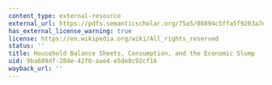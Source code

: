 ```yaml
---
content_type: external-resource
external_url: https://pdfs.semanticscholar.org/75a5/00894c5ffa5f9203a7e223e3a61f9eb7aa29.pdf
has_external_license_warning: true
license: https://en.wikipedia.org/wiki/All_rights_reserved
status: ''
title: Household Balance Sheets, Consumption, and the Economic Slump
uid: 9ba689df-284e-42f0-aae4-e5de8c92cf16
wayback_url: ''
---
```

